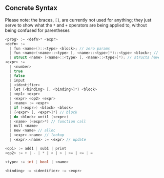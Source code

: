 ## Concrete Syntax

Please note: the braces, `[]`, are currently not used for anything; they just serve to show what the `*` and `+` operators are being applied to, without being confused for parentheses

```c
<prog> := <defn>* <expr>
<defn> := 
  | fun <name>()::<type> <block>; // zero params
  | fun <name>(<name>::<type> [, <name>::<type>]*)::<type> <block>; // 1+ params
  | struct <name> (<name>::<type> [, <name>::<type>]*); // structs have 1+ fields
<expr> :=
  | <number>
  | true
  | false
  | input
  | <identifier>
  | let (<binding> [, <binding>]*) <block>
  | <op1> <expr>
  | <expr> <op2> <expr>
  | <name> := <expr>
  | if (<expr>) <block> <block>
  | {<expr> [, <expr>]*} // block
  | do <block> until (<expr>)
  | <name> (<expr>*) // function call
  | null <name>
  | new <name> // alloc
  | <expr>.<name> // lookup
  | <expr>.<name> := <expr> // update

<op1> := add1 | sub1 | print
<op2> := + | - | * | < | > | >= | <= | =

<type> := int | bool | <name>

<binding> := <identifier> := <expr>
```